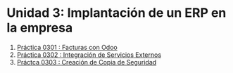 # Unidad 3: Implantación de un ERP en la empresa

1. [Práctica 0301 : Facturas con Odoo](pr0301/doc.md)
2. [Práctica 0302 : Integración de Servicios Externos](pr0302/doc.md)
3. [Práctca 0303 : Creación de Copia de Seguridad](pr0303/doc.md)